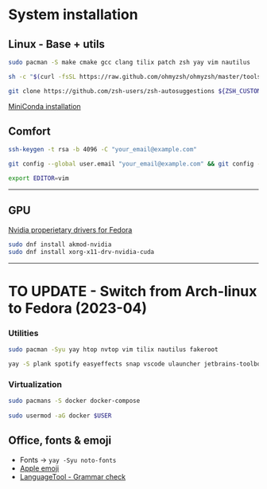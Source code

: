 # System installation

## Linux - Base + utils
```bash
sudo pacman -S make cmake gcc clang tilix patch zsh yay vim nautilus
```

```bash
sh -c "$(curl -fsSL https://raw.github.com/ohmyzsh/ohmyzsh/master/tools/install.sh)"

git clone https://github.com/zsh-users/zsh-autosuggestions ${ZSH_CUSTOM:-~/.oh-my-zsh/custom}/plugins/zsh-autosuggestions
```

[MiniConda installation](https://docs.conda.io/en/latest/miniconda.html#linux-installers)


## Comfort
```bash
ssh-keygen -t rsa -b 4096 -C "your_email@example.com"
```

```bash
git config --global user.email "your_email@example.com" && git config --global user.name "name.name"
```

```bash
export EDITOR=vim
```

---
## GPU
[Nvidia properietary drivers for Fedora](https://www.reddit.com/r/Fedora/comments/usnu0x/fedora_36_nvidia_drivers_cuda_and_tensorflow_what/)

```bash
sudo dnf install akmod-nvidia
sudo dnf install xorg-x11-drv-nvidia-cuda
```

---
# TO UPDATE - Switch from Arch-linux to Fedora (2023-04)
### Utilities
```bash
sudo pacman -Syu yay htop nvtop vim tilix nautilus fakeroot

yay -S plank spotify easyeffects snap vscode ulauncher jetbrains-toolbox signal discord
```

### Virtualization
```bash    
sudo pacmans -S docker docker-compose
    
sudo usermod -aG docker $USER
```

## Office, fonts & emoji
- Fonts -> `yay -Syu noto-fonts`
- [Apple emoji](https://aur.archlinux.org/packages/ttf-apple-emoji)
- [LanguageTool - Grammar check](https://languagetool.org/)
